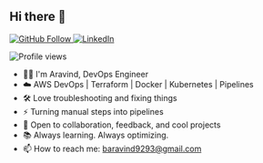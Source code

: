 ## Hi there 👋

<p align="left">
  <a href="https://github.com/xaravind">
    <img src="https://img.shields.io/github/followers/xaravind?label=Follow&style=social" alt="GitHub Follow">
  </a>
  <a href="https://www.linkedin.com/in/aravindbasava">
    <img src="https://img.shields.io/badge/LinkedIn-Aravind%20Basava-blue?style=flat&logo=linkedin" alt="LinkedIn">
  </a>
</p>

<p align="left">
  <img src="https://komarev.com/ghpvc/?username=xaravind&style=flat&color=blue" alt="Profile views">
</p>


* 👨‍💻 I'm Aravind, DevOps Engineer 
* ☁️ AWS DevOps | Terraform | Docker | Kubernetes | Pipelines
* 🛠️ Love troubleshooting and fixing things
* ⚡ Turning manual steps into pipelines
* 💬 Open to collaboration, feedback, and cool projects
* 📚 Always learning. Always optimizing.
* 📫 How to reach me: baravind9293@gmail.com
